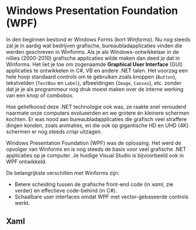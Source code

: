 # Windows Presentation Foundation (WPF)

In den beginnen bestond er  Windows Forms (kort *Winforms*). Nu nog steeds zal je in aardig wat bedrijven grafische, bureaubladapplicaties vinden die werden geschreven in Winforms. Als je als Windows-ontwikkelaar  in de nillies (2000-2010) grafische applicaties wilde maken dan deed je dat in Winforms. Het liet je toe om zogenaamde **Graphical User Interface** (GUI) applicaties te ontwikkelen in C#, VB en andere .NET talen. Het voorzag een hele hoop standaard *controls* om te gebruiken zoals knoppen (``Button``), tekstvelden (``TextBox`` en ``Label``), afbeeldingen (``Image``, ``Canvas``), etc. zonder dat je je als programmeur nog druk moest maken over de interne werking van een knop of combobox.

Hoe geliefkoosd deze .NET technologie ook was, ze raakte snel verouderd naarmate onze computers evolueerden en we grotere én kleinere schermen kochten. Er was nood aan bureaubladapplicaties die grafisch veel straffere dingen konden, zoals animaties, en die ook op gigantische HD en UHD (4K) schermen er nog steeds *crisp* uitzagen. 

Windows Presentation Foundation (WPF) was de oplossing. Het werd de opvolger van Winforms en is nog steeds de basis voor veel grafische .NET applicaties op je computer. Je huidige Visual Studio is bijvoorbeeld ook in WPF ontwikkeld. 

De belangrijkste verschillen met Winforms zijn:

* Betere scheiding tussen de grafische front-end code (in *xaml*, zie verder) en effectieve code-behind (in C#).
* Schaalbare user interfaces omdat WPF met vector-gebaseerde controls werkt.

## Xaml

